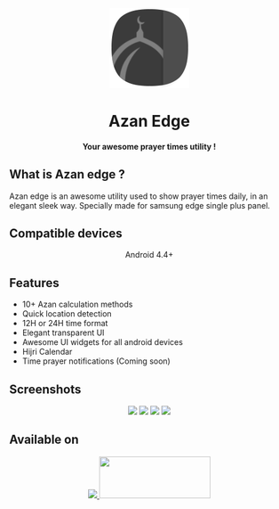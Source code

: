 <p align="center"><img src="https://github.com/OmarKRostom/Azan-Edge/blob/master/app/src/main/res/drawable-xhdpi/azan_edge_icon.png" /></p>
<h1 align="center">Azan Edge</h1>
<h4 align="center">Your awesome prayer times utility !</h4>

<h2>What is Azan edge ?</h2>
<p>Azan edge is an awesome utility used to show prayer times daily, in an elegant sleek way. Specially made for samsung edge single plus panel.</p>

<h2>Compatible devices</h2>
<center><p>Android 4.4+</p></center>

<h2>Features</h2>
<ul>
  <li>10+ Azan calculation methods</li>
  <li>Quick location detection</li>
  <li>12H or 24H time format</li>
  <li>Elegant transparent UI</li>
  <li>Awesome UI widgets for all android devices</li>
  <li>Hijri Calendar</li>
  <li>Time prayer notifications (Coming soon)</li>
</ul>

<h2>Screenshots</h2>
<p align="center" style="width:100%;>
<div style="display:inline;">
<img width="200" src="https://i.imgur.com/TR1aNJF.jpg" />
<img width="200" src="https://i.imgur.com/6t2xPW3.jpg" />
<img width="200" src="https://i.imgur.com/ThbIwNS.jpg" />
<img width="200" src="https://i.imgur.com/IzsDC9U.jpg" />
</div>
</p>

<h2>Available on</h2>
<p align="center">
  <a href="http://apps.samsung.com/appquery/appDetail.as?appId=com.omarkrostom.azan_edge">
    <img width="200" src="https://resources.samsungdevelopers.com/@api/deki/files/1974/Galaxy_Apps_Badge_PNG.png?revision=1&size=bestfit" />
  </a>
  <a href="https://play.google.com/store/apps/details?id=com.omarkrostom.azan_edge">
    <img width="200" height="75" src="http://www.elmoreapps.com/wp-content/uploads/2013/04/GooglePlay.png" />
  </a>
</p>
